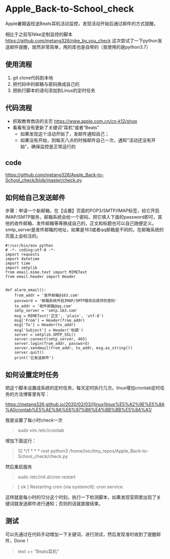 # Apple_Back-to-School_check
Apple暑期返校送Beats耳机活动监控，发现活动开始后通过邮件的方式提醒。

相比于之前写Nike定制监控的脚本 https://github.com/metang326/nike_by_you_check 这次尝试了一下python发送邮件提醒，居然非常简单，用的库也是自带的（我使用的是python3.7）

## 使用流程
1. git clone代码到本地
2. 把代码中的邮箱与密码换成自己的
3. 把执行脚本的语句添加到Linux的定时任务

## 代码流程
- 抓取教育商店的主页 https://www.apple.com.cn/cn-k12/shop 
- 看看有没有更新了关键词“耳机”或者“Beats”
  - 如果发现这个活动开始了，发邮件通知自己；
  - 如果没有开始，则每天八点的时候邮件自己一次，通知“活动还没有开始”，确保监控是正常运行的

## code
https://github.com/metang326/Apple_Back-to-School_check/blob/master/check.py

## 如何给自己发送邮件
步骤：申请一个新邮箱，在【设置】页面的POP3/SMTP/IMAP标签，给它开启IMAP/SMTP服务，邮箱系统会给一个密码，把它填入下面的password即可，其他的收件邮箱、发件邮箱等等换成自己的，正文和标题也可以自己随便定义。smtp_server是发件邮箱的地址，如果是163或者qq邮箱是不同的，在邮箱系统的页面上会标注的。
```
#!/usr/bin/env python
# -*- coding:utf-8 -*-
import requests
import datetime
import time
import smtplib
from email.mime.text import MIMEText
from email.header import Header


def alarm_email():
    from_addr = '发件邮箱@163.com'
    password = '邮箱系统开启IMAP/SMTP服务后提供的密码'
    to_addr = '收件邮箱@qq.com'
    smtp_server = 'smtp.163.com'
    msg = MIMEText('正文', 'plain', 'utf-8')
    msg['From'] = Header(from_addr)
    msg['To'] = Header(to_addr)
    msg['Subject'] = Header('标题')
    server = smtplib.SMTP_SSL()
    server.connect(smtp_server, 465)
    server.login(from_addr, password)
    server.sendmail(from_addr, to_addr, msg.as_string())
    server.quit()
    print('已发送邮件')
```

## 如何设置定时任务
把这个脚本设置成系统的定时任务，每天定时执行几次。linux增加crontab定时任务的方法博客里有写：

https://metang326.github.io/2020/02/03/[linux]linux%E5%A2%9E%E5%8A%A0crontab%E5%AE%9A%E6%97%B6%E4%BB%BB%E5%8A%A1/

我是设置了每小时check一次

> sudo vim /etc/crontab

增加下面这行：

> 12 */1  * * *   root    python3 /home/ivic/tmy_repos/Apple_Back-to-School_check/check.py

然后重启服务

> sudo /etc/init.d/cron restart

> [ ok ] Restarting cron (via systemctl): cron.service.


这样就是每小时的12分这个时刻，执行一下检测脚本，如果发现官网里出现了关键词就发送邮件进行通知；否则的话就直接结束。

## 测试
可以先通过在代码手动增加一下关键词，进行测试，然后发现准时收到了提醒邮件，Done！

> text += "Beats耳机"
